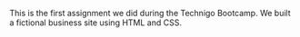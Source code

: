 This is the first assignment we did during the Technigo Bootcamp. We built a fictional business site using HTML and CSS.
